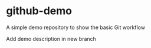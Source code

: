 # github-demo
A simple demo repository to show the basic Git workflow

Add demo description in new branch
